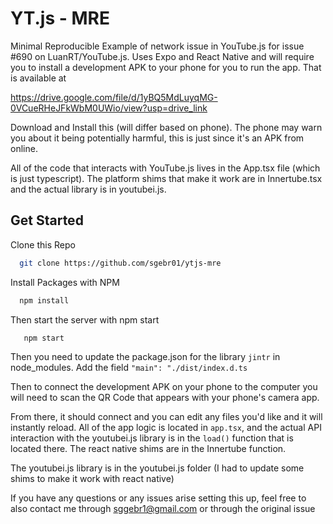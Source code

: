 
# YT.js - MRE

Minimal Reproducible Example of network issue in YouTube.js for issue #690 on LuanRT/YouTube.js. Uses Expo and React Native and will require you to install a development APK to your phone for you to run the app. That is available at 

   https://drive.google.com/file/d/1yBQ5MdLuyqMG-0VCueRHeJFkWbM0UWio/view?usp=drive_link

Download and Install this (will differ based on phone). The phone may warn you about it being potentially harmful, this is just since it's an APK from online.

All of the code that interacts with YouTube.js lives in the App.tsx file (which is just typescript). The platform shims that make it work are in Innertube.tsx and the actual library is in youtubei.js.
## Get Started


Clone this Repo

```bash
  git clone https://github.com/sgebr01/ytjs-mre
```

Install Packages with NPM

```bash
  npm install
```

Then start the server with npm start

```bash
   npm start
```

Then you need to update the package.json for the library `jintr` in node_modules. Add the field `"main": "./dist/index.d.ts` 

Then to connect the development APK on your phone to the computer you will need to scan the QR Code that appears with your phone's camera app.

From there, it should connect and you can edit any files you'd like and it will instantly reload. All of the app logic is located in `app.tsx`, and the actual API interaction with the youtubei.js library is in the `load()` function that is located there. The react native shims are in the Innertube function.

The youtubei.js library is in the youtubei.js folder (I had to update some shims to make it work with react native)


If you have any questions or any issues arise setting this up, feel free to also contact me through sggebr1@gmail.com or through the original issue
